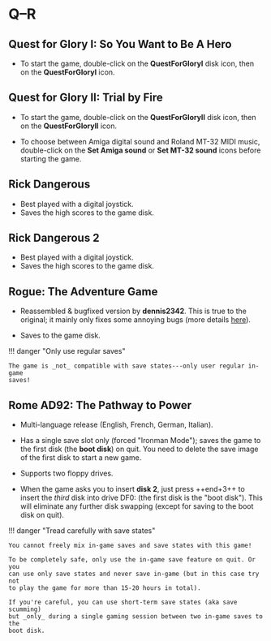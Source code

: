 # Q–R

## Quest for Glory I: So You Want to Be A Hero

- To start the game, double-click on the **QuestForGloryI** disk icon, then on
  the **QuestForGloryI** icon.


## Quest for Glory II: Trial by Fire

- To start the game, double-click on the **QuestForGloryII** disk icon, then
  on the **QuestForGloryII** icon.

- To choose between Amiga digital sound and Roland MT-32 MIDI music,
  double-click on the **Set Amiga sound** or **Set MT-32 sound** icons
  before starting the game.


## Rick Dangerous

- Best played with a digital joystick.
- Saves the high scores to the game disk.


## Rick Dangerous 2

- Best played with a digital joystick.
- Saves the high scores to the game disk.


## Rogue: The Adventure Game

- Reassembled & bugfixed version by **dennis2342**. This is true to the
  original; it mainly only fixes some annoying bugs (more details
  [here](https://github.com/denis2342/Rogue)).

- Saves to the game disk.

!!! danger "Only use regular saves"

    The game is _not_ compatible with save states---only user regular in-game
    saves!


## Rome AD92: The Pathway to Power

- Multi-language release (English, French, German, Italian).

- Has a single save slot only (forced "Ironman Mode"); saves the game to the
  first disk (the **boot disk**) on quit. You need to delete the save image of
  the first disk to start a new game.

- Supports two floppy drives.

- When the game asks you to insert **disk 2**, just press ++end+3++ to insert
  the _third_ disk into drive DF0: (the first disk is the "boot disk"). This
  will eliminate any further disk swapping (except for saving to the boot
  disk on quit).
 
!!! danger "Tread carefully with save states"

    You cannot freely mix in-game saves and save states with this game!

    To be completely safe, only use the in-game save feature on quit. Or you
    can use only save states and never save in-game (but in this case try not
    to play the game for more than 15-20 hours in total).

    If you're careful, you can use short-term save states (aka save scumming)
    but _only_ during a single gaming session between two in-game saves to the
    boot disk.

